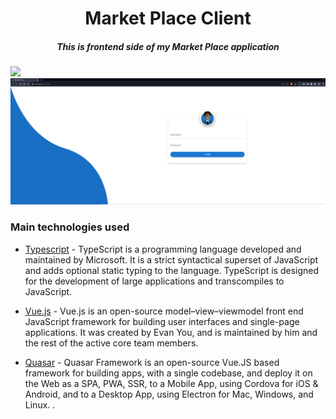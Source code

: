 <h1 align="center"> Market Place Client </h1>
<h5 align="center" font-weigth="bold">  This is frontend side of my Market Place application </h5>
<p align="justify"> 
</p>
<img src="https://img.shields.io/static/v1?label=typescript&message=quasar&color=blue&style=for-the-badge&logo=typescript"/>
<div align="center" >

  <img src="./screenshots/full-size-login-page.png" alt="Logo">
  <!-- <img src="./screenshots/low-size-login-page.png" alt="Logo"> -->
  
</div>

### Main technologies used
  <p> 
    
- [Typescript](https://www.typescriptlang.org/) - TypeScript is a programming language developed and maintained by Microsoft. It is a strict syntactical superset of JavaScript and adds optional static typing to the language. TypeScript is designed for the development of large applications and transcompiles to JavaScript.

- [Vue.js](https://vuejs.org/) - Vue.js is an open-source model–view–viewmodel front end JavaScript framework for building user interfaces and single-page applications. It was created by Evan You, and is maintained by him and the rest of the active core team members.

- [Quasar](https://quasar.dev/) - Quasar Framework is an open-source Vue.JS based framework for building apps, with a single codebase, and deploy it on the Web as a SPA, PWA, SSR, to a Mobile App, using Cordova for iOS & Android, and to a Desktop App, using Electron for Mac, Windows, and Linux. .

</p>

